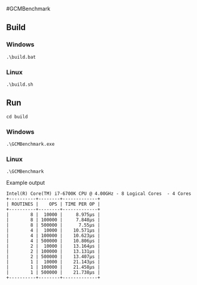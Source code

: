 #GCMBenchmark
## Build
### Windows
```
.\build.bat
```
### Linux
```
.\build.sh
```
## Run
```
cd build
```
### Windows
```
.\GCMBenchmark.exe
```
### Linux
```
.\GCMBenchmark
```
Example output
```
Intel(R) Core(TM) i7-6700K CPU @ 4.00GHz - 8 Logical Cores  - 4 Cores
+----------+--------+-------------+
| ROUTINES |    OPS | TIME PER OP |
+----------+--------+-------------+
|        8 |  10000 |     8.975µs |
|        8 | 100000 |     7.848µs |
|        8 | 500000 |      7.55µs |
|        4 |  10000 |    10.571µs |
|        4 | 100000 |    10.623µs |
|        4 | 500000 |    10.806µs |
|        2 |  10000 |    13.164µs |
|        2 | 100000 |    13.131µs |
|        2 | 500000 |    13.407µs |
|        1 |  10000 |    21.143µs |
|        1 | 100000 |    21.458µs |
|        1 | 500000 |    21.738µs |
+----------+--------+-------------+
```